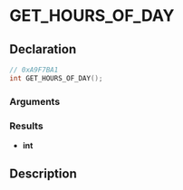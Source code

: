 # GET_HOURS_OF_DAY

## Declaration
```cpp
// 0xA9F7BA1
int GET_HOURS_OF_DAY();
```

### Arguments

### Results
- **int**

## Description

